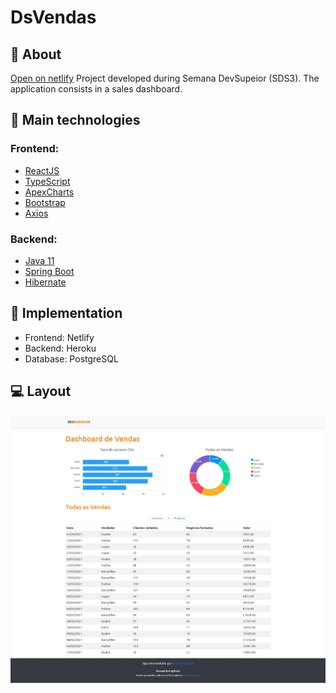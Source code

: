 # DsVendas
## :book: About
[Open on netlify](https://dsvendas-ds3.netlify.app/dashboard)
Project developed during Semana DevSupeior (SDS3). The application consists in a sales dashboard.

## :rocket: Main technologies
### Frontend:
* [ReactJS](https://pt-br.reactjs.org/)
* [TypeScript](https://www.typescriptlang.org/)
* [ApexCharts](https://apexcharts.com/)
* [Bootstrap](https://getbootstrap.com/)
* [Axios](https://github.com/axios/axios)


### Backend:
* [Java 11](https://www.java.com/pt-BR/)
* [Spring Boot](https://spring.io/projects/spring-boot)
* [Hibernate](https://hibernate.org/)

## :thread: Implementation
* Frontend: Netlify
* Backend: Heroku
* Database: PostgreSQL

## :computer: Layout
<img src="./dashboard.jpeg" />


